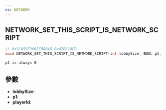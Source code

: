```yaml
---
ns: NETWORK
---
```

## NETWORK_SET_THIS_SCRIPT_IS_NETWORK_SCRIPT

```c
// 0x1CA59E306ECB80A5 0x470810ED
void NETWORK_SET_THIS_SCRIPT_IS_NETWORK_SCRIPT(int lobbySize, BOOL p1, int playerId);
```

```
p1 is always 0  
```

## 參數
* **lobbySize**: 
* **p1**: 
* **playerId**: 

